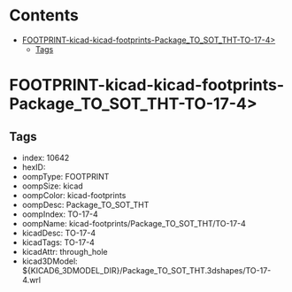 



Contents
========

* [FOOTPRINT-kicad-kicad-footprints-Package_TO_SOT_THT-TO-17-4>](#footprint-kicad-kicad-footprints-package_to_sot_tht-to-17-4)
	* [Tags](#tags)

# FOOTPRINT-kicad-kicad-footprints-Package_TO_SOT_THT-TO-17-4>

## Tags

- index: 10642
- hexID: 
- oompType: FOOTPRINT
- oompSize: kicad
- oompColor: kicad-footprints
- oompDesc: Package_TO_SOT_THT
- oompIndex: TO-17-4
- oompName: kicad-footprints/Package_TO_SOT_THT/TO-17-4
- kicadDesc: TO-17-4
- kicadTags: TO-17-4
- kicadAttr: through_hole
- kicad3DModel: ${KICAD6_3DMODEL_DIR}/Package_TO_SOT_THT.3dshapes/TO-17-4.wrl
